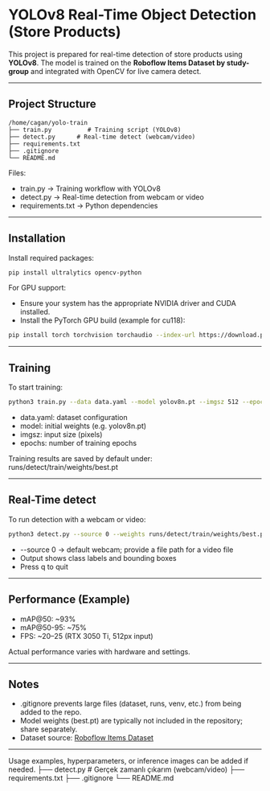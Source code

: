 # YOLOv8 Real-Time Object Detection (Store Products)

This project is prepared for real-time detection of store products using **YOLOv8**. The model is trained on the **Roboflow Items Dataset by study-group** and integrated with OpenCV for live camera detect.

---

## Project Structure

```
/home/cagan/yolo-train
├── train.py          # Training script (YOLOv8)
├── detect.py      # Real-time detect (webcam/video)
├── requirements.txt
├── .gitignore
└── README.md
```

Files:
- train.py → Training workflow with YOLOv8
- detect.py → Real-time detection from webcam or video
- requirements.txt → Python dependencies

---

## Installation

Install required packages:

```bash
pip install ultralytics opencv-python
```

For GPU support:
- Ensure your system has the appropriate NVIDIA driver and CUDA installed.
- Install the PyTorch GPU build (example for cu118):

```bash
pip install torch torchvision torchaudio --index-url https://download.pytorch.org/whl/cu118
```

---

## Training

To start training:

```bash
python3 train.py --data data.yaml --model yolov8n.pt --imgsz 512 --epochs 55
```

- data.yaml: dataset configuration
- model: initial weights (e.g. yolov8n.pt)
- imgsz: input size (pixels)
- epochs: number of training epochs

Training results are saved by default under:
runs/detect/train/weights/best.pt

---

## Real-Time detect

To run detection with a webcam or video:

```bash
python3 detect.py --source 0 --weights runs/detect/train/weights/best.pt --imgsz 512
```

- --source 0 → default webcam; provide a file path for a video file
- Output shows class labels and bounding boxes
- Press q to quit

---

## Performance (Example)

- mAP@50: ~93%
- mAP@50-95: ~75%
- FPS: ~20–25 (RTX 3050 Ti, 512px input)

Actual performance varies with hardware and settings.

---

## Notes

- .gitignore prevents large files (dataset, runs, venv, etc.) from being added to the repo.
- Model weights (best.pt) are typically not included in the repository; share separately.
- Dataset source: [Roboflow Items Dataset](https://universe.roboflow.com/study-group/items-balno?utm_source=chatgpt.com)

---

Usage examples, hyperparameters, or inference images can be added if needed.
├── detect.py      # Gerçek zamanlı çıkarım (webcam/video)
├── requirements.txt
├── .gitignore
└── README.md
```
